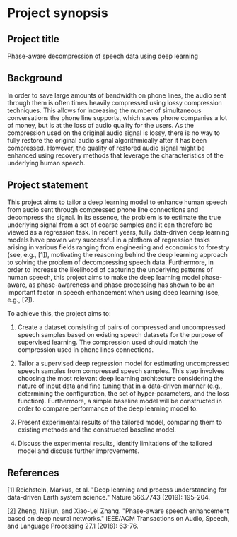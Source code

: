 # Project synopsis

## Project title
Phase-aware decompression of speech data using deep learning

## Background
In order to save large amounts of bandwidth on phone lines, the audio sent through them is often times heavily compressed using lossy compression techniques. This allows for increasing the number of simultaneous conversations the phone line supports, which saves phone companies a lot of money, but is at the loss of audio quality for the users. As the compression used on the original audio signal is lossy, there is no way to fully restore the original audio signal algorithmically after it has been compressed. However, the quality of restored audio signal might be enhanced using recovery methods that leverage the characteristics of the underlying human speech.

## Project statement
This project aims to tailor a deep learning model to enhance human speech from audio sent through compressed phone line connections and decompress the signal. In its essence, the problem is to estimate the true underlying signal from a set of coarse samples and it can therefore be viewed as a regression task. In recent years, fully data-driven deep learning models have proven very successful in a plethora of regression tasks arising in various fields ranging from engineering and economics to forestry (see, e.g., [1]), motivating the reasoning behind the deep learning approach to solving the problem of decompressing speech data. Furthermore, in order to increase the likelihood of capturing the underlying patterns of human speech, this project aims to make the deep learning model phase-aware, as phase-awareness and phase processing has shown to be an important factor in speech enhancement when using deep learning (see, e.g., [2]).

To achieve this, the project aims to:

1. Create a dataset consisting of pairs of compressed and uncompressed speech samples based on existing speech datasets for the purpose of supervised learning. The compression used should match the compression used in phone lines connections.

2. Tailor a supervised deep regression model for estimating uncompressed speech samples from compressed speech samples. This step involves choosing the most relevant deep learning architecture considering the nature of input data and fine tuning that in a data-driven manner (e.g., determining the configuration, the set of hyper-parameters, and the loss function). Furthermore, a simple baseline model will be constructed in order to compare performance of the deep learning model to. 

3. Present experimental results of the tailored model, comparing them to existing methods and the constructed baseline model.

4. Discuss the experimental results, identify limitations of the tailored model and discuss further improvements.

## References
[1] Reichstein, Markus, et al. "Deep learning and process understanding for data-driven Earth system science." Nature 566.7743 (2019): 195-204.

[2] Zheng, Naijun, and Xiao-Lei Zhang. "Phase-aware speech enhancement based on deep neural networks." IEEE/ACM Transactions on Audio, Speech, and Language Processing 27.1 (2018): 63-76.



